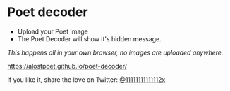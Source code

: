 # Poet decoder

- Upload your Poet image
- The Poet Decoder will show it's hidden message.

_This happens all in your own browser, no images are uploaded anywhere._

https://alostpoet.github.io/poet-decoder/

If you like it, share the love on Twitter: [@11111111111112x](https://twitter.com/11111111111112x)

